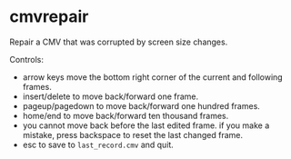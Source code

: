 cmvrepair
=========

Repair a CMV that was corrupted by screen size changes.

Controls:

- arrow keys move the bottom right corner of the current and following frames.
- insert/delete to move back/forward one frame.
- pageup/pagedown to move back/forward one hundred frames.
- home/end to move back/forward ten thousand frames.
- you cannot move back before the last edited frame. if you make a mistake, press backspace to reset the last changed frame.
- esc to save to `last_record.cmv` and quit.
